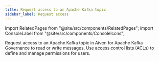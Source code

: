 ```yaml
---
title: Request access to an Apache Kafka topic
sidebar_label: Request access
---
```


import RelatedPages from "@site/src/components/RelatedPages";
import ConsoleLabel from "@site/src/components/ConsoleIcons";

Request access to an Apache Kafka topic in Aiven for Apache Kafka Governance to read or write messages.
Use access control lists (ACLs) to define and manage permissions for users.
